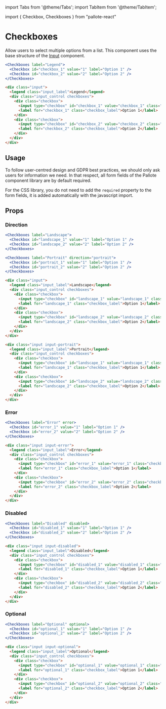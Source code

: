---
---
import Tabs from '@theme/Tabs';
import TabItem from '@theme/TabItem';

import { Checkbox, Checkboxes } from "pallote-react"

# Checkboxes

Allow users to select multiple options from a list. This component uses the base structure of the [Input](/docs/components/input) component.

<div class="docs__block">
  <Checkboxes label="Legend">
    <Checkbox id="checkbox_1" value="1" label="Option 1" />
    <Checkbox id="checkbox_2" value="2" label="Option 2" />
  </Checkboxes>
</div>

<Tabs groupId="package" queryString>
  <TabItem value="react" label="React">

```jsx
<Checkboxes label="Legend">
  <Checkbox id="checkbox_1" value="1" label="Option 1" />
  <Checkbox id="checkbox_2" value="2" label="Option 2" />
</Checkboxes>
```
  </TabItem>
  <TabItem value="css" label="CSS">

```html
<div class="input">
  <legend class="input_label">Legend</legend>
  <div class="input_control checkboxes">
    <div class="checkbox">
      <input type="checkbox" id="checkbox_1" value="checkbox_1" class="checkbox_control" />
      <label for="checkbox_1" class="checkbox_label">Option 1</label>
    </div>
    <div class="checkbox">
      <input type="checkbox" id="checkbox_2" value="checkbox_2" class="checkbox_control" />
      <label for="checkbox_2" class="checkbox_label">Option 2</label>
    </div>
  </div>
</div>
```
  </TabItem>
</Tabs>

## Usage

To follow user-centred design and GDPR best practices, we should only ask users for information we need. In that respect, all form fields of the Pallote component library are by default required.

For the CSS library, you do not need to add the `required` property to the form fields, it is added automatically with the javascript import.

## Props

### Direction

<div class="docs__block">
  <Checkboxes label="Landscape">
    <Checkbox id="landscape_1" value="1" label="Option 1" />
    <Checkbox id="landscape_2" value="2" label="Option 2" />
  </Checkboxes>
  <Checkboxes label="Portrait" direction="portrait">
    <Checkbox id="portrait_1" value="1" label="Option 1" />
    <Checkbox id="portrait_2" value="2" label="Option 2" />
  </Checkboxes>
</div>

<Tabs groupId="package" queryString>
  <TabItem value="react" label="React">

```jsx
<Checkboxes label="Landscape">
  <Checkbox id="landscape_1" value="1" label="Option 1" />
  <Checkbox id="landscape_2" value="2" label="Option 2" />
</Checkboxes>

<Checkboxes label="Portrait" direction="portrait">
  <Checkbox id="portrait_1" value="1" label="Option 1" />
  <Checkbox id="portrait_2" value="2" label="Option 2" />
</Checkboxes>
```
  </TabItem>
  <TabItem value="css" label="CSS">

```html
<div class="input">
  <legend class="input_label">Landscape</legend>
  <div class="input_control checkboxes">
    <div class="checkbox">
      <input type="checkbox" id="landscape_1" value="landscape_1" class="checkbox_control" />
      <label for="landscape_1" class="checkbox_label">Option 1</label>
    </div>
    <div class="checkbox">
      <input type="checkbox" id="landscape_2" value="landscape_2" class="checkbox_control" />
      <label for="landscape_2" class="checkbox_label">Option 2</label>
    </div>
  </div>
</div>

<div class="input input-portrait">
  <legend class="input_label">Portrait</legend>
  <div class="input_control checkboxes">
    <div class="checkbox">
      <input type="checkbox" id="landscape_1" value="landscape_1" class="checkbox_control" />
      <label for="landscape_1" class="checkbox_label">Option 1</label>
    </div>
    <div class="checkbox">
      <input type="checkbox" id="landscape_2" value="landscape_2" class="checkbox_control" />
      <label for="landscape_2" class="checkbox_label">Option 2</label>
    </div>
  </div>
</div>
```
  </TabItem>
</Tabs>

### Error

<div class="docs__block">
  <Checkboxes label="Error" error>
    <Checkbox id="error_1" value="1" label="Option 1" />
    <Checkbox id="error_2" value="2" label="Option 2" />
  </Checkboxes>
</div>

<Tabs groupId="package" queryString>
  <TabItem value="react" label="React">

```jsx
<Checkboxes label="Error" error>
  <Checkbox id="error_1" value="1" label="Option 1" />
  <Checkbox id="error_2" value="2" label="Option 2" />
</Checkboxes>
```
  </TabItem>
  <TabItem value="css" label="CSS">

```html
<div class="input input-error">
  <legend class="input_label">Error</legend>
  <div class="input_control checkboxes">
    <div class="checkbox">
      <input type="checkbox" id="error_1" value="error_1" class="checkbox_control" />
      <label for="error_1" class="checkbox_label">Option 1</label>
    </div>
    <div class="checkbox">
      <input type="checkbox" id="error_2" value="error_2" class="checkbox_control" />
      <label for="error_2" class="checkbox_label">Option 2</label>
    </div>
  </div>
</div>
```
  </TabItem>
</Tabs>

### Disabled

<div class="docs__block">
  <Checkboxes label="Disabled" disabled>
    <Checkbox id="disabled_1" value="1" label="Option 1" />
    <Checkbox id="disabled_2" value="2" label="Option 2" />
  </Checkboxes>
</div>

<Tabs groupId="package" queryString>
  <TabItem value="react" label="React">

```jsx
<Checkboxes label="Disabled" disabled>
  <Checkbox id="disabled_1" value="1" label="Option 1" />
  <Checkbox id="disabled_2" value="2" label="Option 2" />
</Checkboxes>
```
  </TabItem>
  <TabItem value="css" label="CSS">

```html
<div class="input input-disabled">
  <legend class="input_label">Disabled</legend>
  <div class="input_control checkboxes">
    <div class="checkbox">
      <input type="checkbox" id="disabled_1" value="disabled_1" class="checkbox_control" />
      <label for="disabled_1" class="checkbox_label">Option 1</label>
    </div>
    <div class="checkbox">
      <input type="checkbox" id="disabled_2" value="disabled_2" class="checkbox_control" />
      <label for="disabled_2" class="checkbox_label">Option 2</label>
    </div>
  </div>
</div>
```
  </TabItem>
</Tabs>

### Optional

<div class="docs__block">
  <Checkboxes label="Optional" optional>
    <Checkbox id="optional_1" value="1" label="Option 1" />
    <Checkbox id="optional_2" value="2" label="Option 2" />
  </Checkboxes>
</div>

<Tabs groupId="package" queryString>
  <TabItem value="react" label="React">

```jsx
<Checkboxes label="Optional" optional>
  <Checkbox id="optional_1" value="1" label="Option 1" />
  <Checkbox id="optional_2" value="2" label="Option 2" />
</Checkboxes>
```
  </TabItem>
  <TabItem value="css" label="CSS">

```html
<div class="input input-optional">
  <legend class="input_label">Optional</legend>
  <div class="input_control checkboxes">
    <div class="checkbox">
      <input type="checkbox" id="optional_1" value="optional_1" class="checkbox_control" />
      <label for="optional_1" class="checkbox_label">Option 1</label>
    </div>
    <div class="checkbox">
      <input type="checkbox" id="optional_2" value="optional_2" class="checkbox_control" />
      <label for="optional_2" class="checkbox_label">Option 2</label>
    </div>
  </div>
</div>
```
  </TabItem>
</Tabs>

